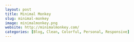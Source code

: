 ```yaml
---
layout: post
title: Minimal Monkey
slug: minimal-monkey
image: minimalmonkey.png
website: http://minimalmonkey.com/
categories: [Blog, Clean, Colorful, Personal, Responsive]
---
```

